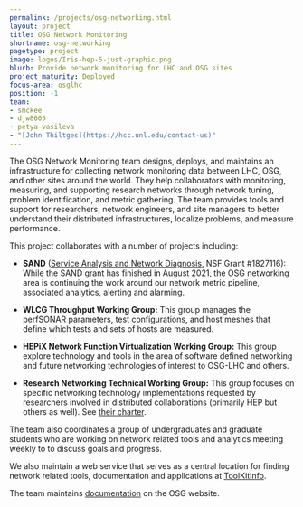 ```yaml
---
permalink: /projects/osg-networking.html
layout: project
title: OSG Network Monitoring
shortname: osg-networking
pagetype: project
image: logos/Iris-hep-5-just-graphic.png
blurb: Provide network monitoring for LHC and OSG sites
project_maturity: Deployed
focus-area: osglhc
position: -1
team:
- smckee
- djw8605
- petya-vasileva
- "[John Thiltges](https://hcc.unl.edu/contact-us)"
---
```


The OSG Network Monitoring team designs, deploys, and maintains an infrastructure for
collecting network monitoring data between LHC, OSG, and other sites around the world.
They help collaborators with monitoring, measuring, and supporting research networks
through network tuning, problem identification, and metric gathering.
The team provides tools and support for researchers, network engineers, and site managers
to better understand their distributed infrastructures, localize problems, and measure performance.

This project collaborates with a number of projects including:

*   **SAND** ([Service Analysis and Network Diagnosis](https://sand-ci.org/), NSF Grant #1827116):
    While the SAND grant has finished in August 2021, the OSG networking area is continuing the
    work around our network metric pipeline, associated analytics, alerting and alarming.

*   **WLCG Throughput Working Group:**
    This group manages the perfSONAR parameters, test configurations, and host meshes
    that define which tests and sets of hosts are measured.

*   **HEPiX Network Function Virtualization Working Group:**
    This group explore technology and tools in the area of software defined networking and
    future networking technologies of interest to OSG-LHC and others.

*   **Research Networking Technical Working Group:**
    This group focuses on specific networking technology implementations
    requested by researchers involved in distributed collaborations (primarily HEP but others as well).
    See [their charter](https://docs.google.com/document/d/1l4U5dpH556kCnoIHzyRpBl74IPc0gpgAG3VPUp98lo0/).

The team also coordinates a group of undergraduates and graduate students
who are working on network related tools and analytics meeting weekly to
to discuss goals and progress.

We also maintain a web service that serves as a central location for finding network related tools, documentation and applications at
[ToolKitInfo](https://toolkitinfo.opensciencegrid.org/).

The team maintains [documentation](https://opensciencegrid.org/networking/) on the OSG website.
